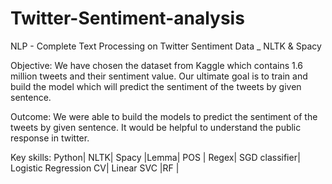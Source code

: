 # Twitter-Sentiment-analysis
NLP  - Complete Text Processing on Twitter Sentiment Data _ NLTK & Spacy

Objective: We have chosen the dataset from Kaggle which contains 1.6 million tweets and their
sentiment value. Our ultimate goal is to train and build the model which will predict the sentiment of
the tweets by given sentence.

Outcome: We were able to build the models to predict the sentiment of the tweets by given sentence.
It would be helpful to understand the public response in twitter.

Key skills: Python| NLTK| Spacy |Lemma| POS | Regex| SGD classifier| Logistic Regression CV| Linear
SVC |RF |
